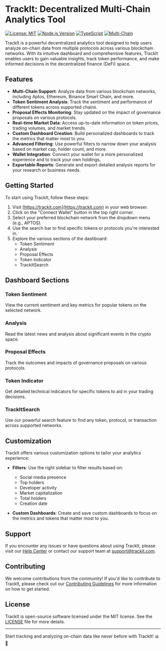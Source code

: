 # TrackIt: Decentralized Multi-Chain Analytics Tool

[![License: MIT](https://img.shields.io/badge/License-MIT-yellow.svg)](https://opensource.org/licenses/MIT)
[![Node.js Version](https://img.shields.io/badge/node-%3E%3D14.0.0-brightgreen)](https://nodejs.org/)
[![TypeScript](https://img.shields.io/badge/TypeScript-4.5%2B-blue)](https://www.typescriptlang.org/)
[![Multi-Chain](https://img.shields.io/badge/Multi--Chain-Ready-orange)](https://trackit.com)

TrackIt is a powerful decentralized analytics tool designed to help users analyze on-chain data from multiple protocols across various blockchain networks. With its intuitive dashboard and comprehensive features, TrackIt enables users to gain valuable insights, track token performance, and make informed decisions in the decentralized finance (DeFi) space.

## Features

- **Multi-Chain Support**: Analyze data from various blockchain networks, including Aptos, Ethereum, Binance Smart Chain, and more.
- **Token Sentiment Analysis**: Track the sentiment and performance of different tokens across supported chains.
- **Proposal Effects Monitoring**: Stay updated on the impact of governance proposals on various protocols.
- **Real-time Market Data**: Access up-to-date information on token prices, trading volumes, and market trends.
- **Custom Dashboard Creation**: Build personalized dashboards to track the metrics that matter most to you.
- **Advanced Filtering**: Use powerful filters to narrow down your analysis based on market cap, holder count, and more.
- **Wallet Integration**: Connect your wallet for a more personalized experience and to track your own holdings.
- **Exportable Reports**: Generate and export detailed analysis reports for your research or business needs.

## Getting Started

To start using TrackIt, follow these steps:

1. Visit [https://trackit.com](https://trackit.com) in your web browser.
2. Click on the "Connect Wallet" button in the top right corner.
3. Select your preferred blockchain network from the dropdown menu (e.g., APTOS).
4. Use the search bar to find specific tokens or protocols you're interested in.
5. Explore the various sections of the dashboard:
   - Token Sentiment
   - Analysis
   - Proposal Effects
   - Token Indicator
   - TrackItSearch

## Dashboard Sections

### Token Sentiment
View the current sentiment and key metrics for popular tokens on the selected network.

### Analysis
Read the latest news and analysis about significant events in the crypto space.

### Proposal Effects
Track the outcomes and impacts of governance proposals on various protocols.

### Token Indicator
Get detailed technical indicators for specific tokens to aid in your trading decisions.

### TrackItSearch
Use our powerful search feature to find any token, protocol, or transaction across supported networks.

## Customization

TrackIt offers various customization options to tailor your analytics experience:

- **Filters**: Use the right sidebar to filter results based on:
  - Social media presence
  - Top holders
  - Developer activity
  - Market capitalization
  - Total holders
  - Creation date

- **Custom Dashboards**: Create and save custom dashboards to focus on the metrics and tokens that matter most to you.

## Support

If you encounter any issues or have questions about using TrackIt, please visit our [Help Center](https://trackit.com/help) or contact our support team at support@trackit.com.

## Contributing

We welcome contributions from the community! If you'd like to contribute to TrackIt, please check out our [Contributing Guidelines](CONTRIBUTING.md) for more information on how to get started.

## License

TrackIt is open-source software licensed under the MIT license. See the [LICENSE](LICENSE) file for more details.

---

Start tracking and analyzing on-chain data like never before with TrackIt! 📊🚀